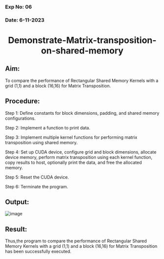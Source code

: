 ### Exp No: 06
### Date: 6-11-2023
# <p align="center">Demonstrate-Matrix-transposition-on-shared-memory</p>
## Aim:
To compare the performance of Rectangular Shared Memory Kernels with a grid (1,1) and a block (16,16) for Matrix Transposition.

## Procedure:
Step 1:
Define constants for block dimensions, padding, and shared memory configurations.

Step 2:
Implement a function to print data.

Step 3:
Implement multiple kernel functions for performing matrix transposition using shared memory.

Step 4:
Set up CUDA device, configure grid and block dimensions, allocate device memory, perform matrix transposition using each kernel function, copy results to host, optionally print the data, and free the allocated memory.

Step 5:
Reset the CUDA device.

Step 6:
Terminate the program.

## Output:
![image](https://github.com/sherwin-roger0/PCA-Demonstrate-Matrix-transposition-on-shared-memory/assets/50732268/a96d412e-7f72-4e90-9cae-ae5dae8a23f5)

## Result:
Thus,the program to compare the performance of Rectangular Shared Memory Kernels with a grid (1,1) and a block (16,16) for Matrix Transposition has been successfully executed.
